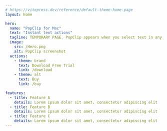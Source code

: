 ```yaml
---
# https://vitepress.dev/reference/default-theme-home-page
layout: home

hero:
  name: "PopClip for Mac"
  text: "Instant text actions"
  tagline: TEMPORARY PAGE. PopClip appears when you select text in any app, giving you instant access to useful actions.
  image:
    src: /Hero.png
    alt: PopClip screenshot
  actions:
    - theme: brand
      text: Download Free Trial
      link: /download
    - theme: alt
      text: Buy
      link: /buy

features:
  - title: Feature A
    details: Lorem ipsum dolor sit amet, consectetur adipiscing elit
  - title: Feature B
    details: Lorem ipsum dolor sit amet, consectetur adipiscing elit
  - title: Feature C
    details: Lorem ipsum dolor sit amet, consectetur adipiscing elit
---
```


